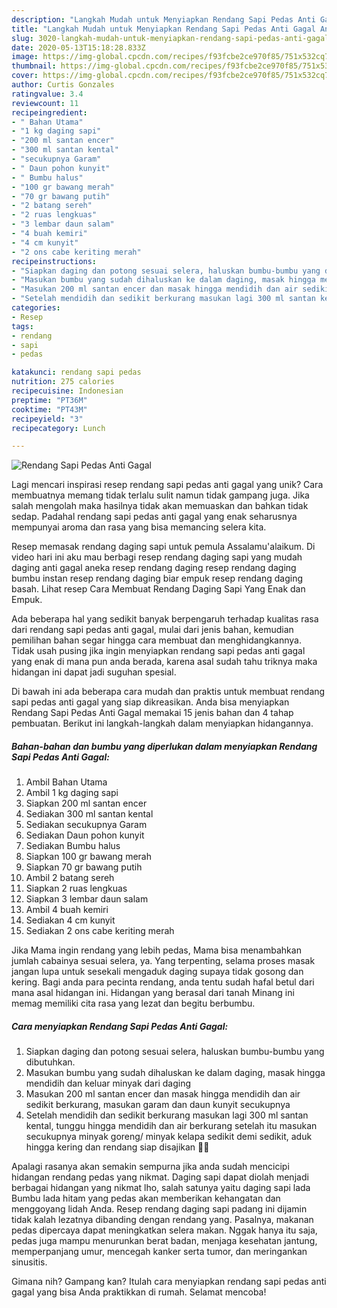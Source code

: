 ```yaml
---
description: "Langkah Mudah untuk Menyiapkan Rendang Sapi Pedas Anti Gagal Anti Gagal"
title: "Langkah Mudah untuk Menyiapkan Rendang Sapi Pedas Anti Gagal Anti Gagal"
slug: 3020-langkah-mudah-untuk-menyiapkan-rendang-sapi-pedas-anti-gagal-anti-gagal
date: 2020-05-13T15:18:28.833Z
image: https://img-global.cpcdn.com/recipes/f93fcbe2ce970f85/751x532cq70/rendang-sapi-pedas-anti-gagal-foto-resep-utama.jpg
thumbnail: https://img-global.cpcdn.com/recipes/f93fcbe2ce970f85/751x532cq70/rendang-sapi-pedas-anti-gagal-foto-resep-utama.jpg
cover: https://img-global.cpcdn.com/recipes/f93fcbe2ce970f85/751x532cq70/rendang-sapi-pedas-anti-gagal-foto-resep-utama.jpg
author: Curtis Gonzales
ratingvalue: 3.4
reviewcount: 11
recipeingredient:
- " Bahan Utama"
- "1 kg daging sapi"
- "200 ml santan encer"
- "300 ml santan kental"
- "secukupnya Garam"
- " Daun pohon kunyit"
- " Bumbu halus"
- "100 gr bawang merah"
- "70 gr bawang putih"
- "2 batang sereh"
- "2 ruas lengkuas"
- "3 lembar daun salam"
- "4 buah kemiri"
- "4 cm kunyit"
- "2 ons cabe keriting merah"
recipeinstructions:
- "Siapkan daging dan potong sesuai selera, haluskan bumbu-bumbu yang dibutuhkan."
- "Masukan bumbu yang sudah dihaluskan ke dalam daging, masak hingga mendidih dan keluar minyak dari daging"
- "Masukan 200 ml santan encer dan masak hingga mendidih dan air sedikit berkurang, masukan garam dan daun kunyit secukupnya"
- "Setelah mendidih dan sedikit berkurang masukan lagi 300 ml santan kental, tunggu hingga mendidih dan air berkurang setelah itu masukan secukupnya minyak goreng/ minyak kelapa sedikit demi sedikit, aduk hingga kering dan rendang siap disajikan 🥰🥰"
categories:
- Resep
tags:
- rendang
- sapi
- pedas

katakunci: rendang sapi pedas 
nutrition: 275 calories
recipecuisine: Indonesian
preptime: "PT36M"
cooktime: "PT43M"
recipeyield: "3"
recipecategory: Lunch

---
```



![Rendang Sapi Pedas Anti Gagal](https://img-global.cpcdn.com/recipes/f93fcbe2ce970f85/751x532cq70/rendang-sapi-pedas-anti-gagal-foto-resep-utama.jpg)

Lagi mencari inspirasi resep rendang sapi pedas anti gagal yang unik? Cara membuatnya memang tidak terlalu sulit namun tidak gampang juga. Jika salah mengolah maka hasilnya tidak akan memuaskan dan bahkan tidak sedap. Padahal rendang sapi pedas anti gagal yang enak seharusnya mempunyai aroma dan rasa yang bisa memancing selera kita.

Resep memasak rendang daging sapi untuk pemula Assalamu&#39;alaikum. Di video hari ini aku mau berbagi resep rendang daging sapi yang mudah daging anti gagal aneka resep rendang daging resep rendang daging bumbu instan resep rendang daging biar empuk resep rendang daging basah. Lihat resep Cara Membuat Rendang Daging Sapi Yang Enak dan Empuk.

Ada beberapa hal yang sedikit banyak berpengaruh terhadap kualitas rasa dari rendang sapi pedas anti gagal, mulai dari jenis bahan, kemudian pemilihan bahan segar hingga cara membuat dan menghidangkannya. Tidak usah pusing jika ingin menyiapkan rendang sapi pedas anti gagal yang enak di mana pun anda berada, karena asal sudah tahu triknya maka hidangan ini dapat jadi suguhan spesial.


Di bawah ini ada beberapa cara mudah dan praktis untuk membuat rendang sapi pedas anti gagal yang siap dikreasikan. Anda bisa menyiapkan Rendang Sapi Pedas Anti Gagal memakai 15 jenis bahan dan 4 tahap pembuatan. Berikut ini langkah-langkah dalam menyiapkan hidangannya.

<!--inarticleads1-->

##### Bahan-bahan dan bumbu yang diperlukan dalam menyiapkan Rendang Sapi Pedas Anti Gagal:

1. Ambil  Bahan Utama
1. Ambil 1 kg daging sapi
1. Siapkan 200 ml santan encer
1. Sediakan 300 ml santan kental
1. Sediakan secukupnya Garam
1. Sediakan  Daun pohon kunyit
1. Sediakan  Bumbu halus
1. Siapkan 100 gr bawang merah
1. Siapkan 70 gr bawang putih
1. Ambil 2 batang sereh
1. Siapkan 2 ruas lengkuas
1. Siapkan 3 lembar daun salam
1. Ambil 4 buah kemiri
1. Sediakan 4 cm kunyit
1. Sediakan 2 ons cabe keriting merah


Jika Mama ingin rendang yang lebih pedas, Mama bisa menambahkan jumlah cabainya sesuai selera, ya. Yang terpenting, selama proses masak jangan lupa untuk sesekali mengaduk daging supaya tidak gosong dan kering. Bagi anda para pecinta rendang, anda tentu sudah hafal betul dari mana asal hidangan ini. Hidangan yang berasal dari tanah Minang ini memag memiliki cita rasa yang lezat dan begitu berbumbu. 

<!--inarticleads2-->

##### Cara menyiapkan Rendang Sapi Pedas Anti Gagal:

1. Siapkan daging dan potong sesuai selera, haluskan bumbu-bumbu yang dibutuhkan.
1. Masukan bumbu yang sudah dihaluskan ke dalam daging, masak hingga mendidih dan keluar minyak dari daging
1. Masukan 200 ml santan encer dan masak hingga mendidih dan air sedikit berkurang, masukan garam dan daun kunyit secukupnya
1. Setelah mendidih dan sedikit berkurang masukan lagi 300 ml santan kental, tunggu hingga mendidih dan air berkurang setelah itu masukan secukupnya minyak goreng/ minyak kelapa sedikit demi sedikit, aduk hingga kering dan rendang siap disajikan 🥰🥰


Apalagi rasanya akan semakin sempurna jika anda sudah mencicipi hidangan rendang pedas yang nikmat. Daging sapi dapat diolah menjadi berbagai hidangan yang nikmat lho, salah satunya yaitu daging sapi lada Bumbu lada hitam yang pedas akan memberikan kehangatan dan menggoyang lidah Anda. Resep rendang daging sapi padang ini dijamin tidak kalah lezatnya dibanding dengan rendang yang. Pasalnya, makanan pedas dipercaya dapat meningkatkan selera makan. Nggak hanya itu saja, pedas juga mampu menurunkan berat badan, menjaga kesehatan jantung, memperpanjang umur, mencegah kanker serta tumor, dan meringankan sinusitis. 

Gimana nih? Gampang kan? Itulah cara menyiapkan rendang sapi pedas anti gagal yang bisa Anda praktikkan di rumah. Selamat mencoba!
